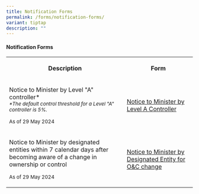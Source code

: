 ```yaml
---
title: Notification Forms
permalink: /forms/notification-forms/
variant: tiptap
description: ""
---
```

<h4><strong>Notification Forms</strong></h4>
<table style="minWidth: 50px">
<colgroup>
<col>
<col>
</colgroup>
<tbody>
<tr>
<th rowspan="1" colspan="1">
<p>Description</p>
</th>
<th rowspan="1" colspan="1">
<p>Form</p>
</th>
</tr>
<tr>
<td rowspan="1" colspan="1">
<p>Notice to Minister by Level "A" controller*
<br><em><sub>*The default control threshold for a Level "A" controller is 5%.</sub></em>
</p>
<p></p>
<p><sub>As of 29 May 2024</sub>
</p>
</td>
<td rowspan="1" colspan="1">
<p><a href="/files/Notice_to_Minister_by_Level_A_Controller_29_May_2024.pdf" rel="noopener noreferrer nofollow" target="_blank">Notice to Minister by Level A Controller</a>
</p>
</td>
</tr>
<tr>
<td rowspan="1" colspan="1">
<p>Notice to Minister by designated entities within 7 calendar days after
becoming aware of a change in ownership or control</p>
<p><sub>As of 29 May 2024</sub>
</p>
</td>
<td rowspan="1" colspan="1">
<p><a href="/files/Notice_to_Minister_by_Designated_Entity_for_OC_changes_29_May_2024.pdf" rel="noopener noreferrer nofollow" target="_blank">Notice to Minister by Designated Entity for O&amp;C change</a>
</p>
</td>
</tr>
</tbody>
</table>
<p></p>
<p></p>